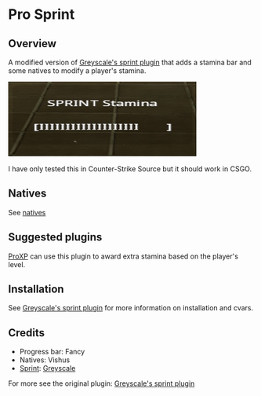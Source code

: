 # Pro Sprint

## Overview

A modified version of [Greyscale's sprint plugin](https://forums.alliedmods.net/showthread.php?p=567905) that adds a stamina bar and some natives to modify a player's stamina.

![Sprint stamina bar](sprint.png)

I have only tested this in Counter-Strike Source but it should work in CSGO.

## Natives
See [natives](natives.md)

## Suggested plugins

[ProXP](https://github.com/vishusandy/ProXP) can use this plugin to award extra stamina based on the player's level.

## Installation

See [Greyscale's sprint plugin](https://forums.alliedmods.net/showthread.php?p=567905) for more information on installation and cvars.

## Credits

- Progress bar: Fancy
- Natives: Vishus
- [Sprint](https://forums.alliedmods.net/showthread.php?p=567905): [Greyscale](https://forums.alliedmods.net/member.php?u=33541)

For more see the original plugin: [Greyscale's sprint plugin](https://forums.alliedmods.net/showthread.php?p=567905)

